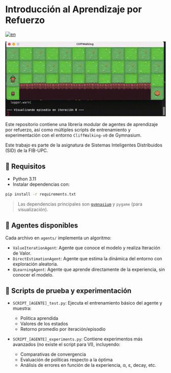 
# Introducción al Aprendizaje por Refuerzo

[![en](https://img.shields.io/badge/language-en-blue.svg)](README.en.md)

![](QLdemo.gif)

Este repositorio contiene una librería modular de agentes de aprendizaje por refuerzo, así como múltiples scripts de entrenamiento y experimentación con el entorno `CliffWalking-v0` de Gymnasium.

Este trabajo es parte de la asignatura de Sistemas Inteligentes Distribuidos (SID) de la FIB-UPC.

## 🚀 Requisitos

* Python 3.11
* Instalar dependencias con:

```bash
pip install -r requirements.txt
```

> Las dependencias principales son [`gymnasium`](https://gymnasium.farama.org/) y `pygame` (para visualización).

## 🧠 Agentes disponibles

Cada archivo en `agents/` implementa un algoritmo:

* `ValueIterationAgent`: Agente que conoce el modelo y realiza Iteración de Valor.
* `DirectEstimationAgent`: Agente que estima la dinámica del entorno con exploración aleatoria.
* `QLearningAgent`: Agente que aprende directamente de la experiencia, sin conocer el modelo.

## 🧪 Scripts de prueba y experimentación

* `SCRIPT_[AGENTE]_test.py`:
  Ejecuta el entrenamiento básico del agente y muestra:

  * Política aprendida
  * Valores de los estados
  * Retorno promedio por iteración/episodio

* `SCRIPT_[AGENTE]_experiments.py`:
  Contiene experimentos más avanzados (no existe el script para VI), incluyendo:

  * Comparativas de convergencia
  * Evaluación de políticas respecto a la óptima
  * Análisis de errores en función de la experiencia, α, ε, decay, etc.